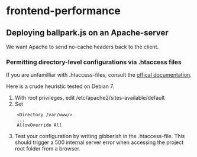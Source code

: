 frontend-performance
====================

## Deploying ballpark.js on an Apache-server 

We want Apache to send no-cache headers back to the client.

### Permitting directory-level configurations via .htaccess files

If you are unfamilliar with .htaccess-files, consult the [offical documentation](http://httpd.apache.org/docs/current/howto/htaccess.html).

Here is a crude heuristic tested on Debian 7. 

1. With root privileges, edit /etc/apache2/sites-available/default
2. Set 

```
	<Directory /var/www/>
    ...
    AllowOverride All
```

3. Test your configuration by writing gibberish in the .htaccess-file. This should trigger a 500 internal server error when accessing the project root folder from a browser.
